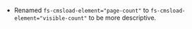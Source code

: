- Renamed `fs-cmsload-element="page-count"` to `fs-cmsload-element="visible-count"` to be more descriptive.
